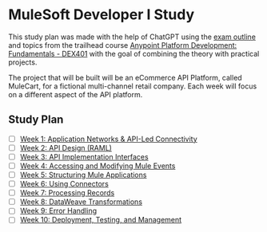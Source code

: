 # MuleSoft Developer I Study

This study plan was made with the help of ChatGPT using the [exam outline](exam-outline.md) and topics from the trailhead course [Anypoint Platform Development: Fundamentals - DEX401](anypoint-platform-development-fundamentals.md) with the goal of combining the theory with practical projects.

The project that will be built will be an eCommerce API Platform, called MuleCart, for a fictional multi-channel retail company. Each week will focus on a different aspect of the API platform.

## Study Plan

- [ ] [Week 1: Application Networks & API-Led Connectivity](week-01/README.md)
- [ ] [Week 2: API Design (RAML)](week-02/README.md)
- [ ] [Week 3: API Implementation Interfaces](week-03/README.md)
- [ ] [Week 4: Accessing and Modifying Mule Events](week-04/README.md)
- [ ] [Week 5: Structuring Mule Applications](week-05/README.md)
- [ ] [Week 6: Using Connectors](week-06/README.md)
- [ ] [Week 7: Processing Records](week-07/README.md)
- [ ] [Week 8: DataWeave Transformations](week-08/README.md)
- [ ] [Week 9: Error Handling](week-09-error-handling/README.md)
- [ ] [Week 10: Deployment, Testing, and Management](week-10-deployment-testing-and-management/README.md)
